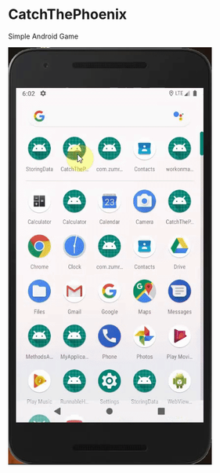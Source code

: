 # CatchThePhoenix

Simple Android Game

![CatchThePhoenix Game Screen](https://github.com/zumrudu-anka/CatchThePhoenix/blob/master/Presentations/CatchThePhoenix.gif)